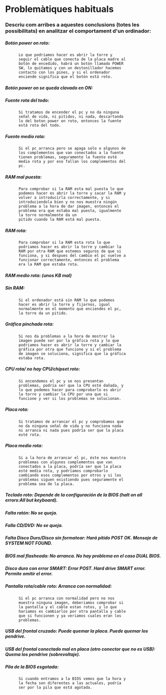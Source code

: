 # Problemàtiques habituals

### Descriu com arribes a aquestes conclusions (totes les possibilitats) en analitzar el comportament d'un ordinador:

#####     Botón power on roto: 
          Lo que podriamos hacer es abrir la torre y  
          seguir el cable que conecta de la placa madre al
          botón de encedido, habrá un botón llamado POWER
          SW, lo quitamos y con un destonillador hacemos 
          contacto con los pines, y si el ordenador 
          enciende significa que el botón está roto.
#####     Botón power on se queda clavado en ON:
          
#####     Fuente rota del todo:
          Si tratamos de encender el pc y no da ninguna
          señal de vida, ni pitidos, ni nada, descartando
          lo del boton power on roto, entonces la fuente
          está rota del todo.
          
#####     Fuente medio rota:
          Si el pc arranca pero se apaga solo o algunos de
          los complementos que van conectados a la fuente
          tienen problemas, seguramente la fuente esté
          media rota y por eso fallan los complementos del
          pc.
#####     RAM mal puesta:
          Para comprobar si la RAM esta mal puesta lo que 
          podemos hacer es abrir la torre y sacar la RAM y 
          volver a introducirla correctamente, y si 
          introduciendola bien y no nos muestra ningún
          problema a la hora de dar imagen, entonces el
          problema era que estaba mal puesta, igualmente
          la torre normalmente da un 
          pitido cuando la RAM está mal puesta.
#####     RAM rota:
          Para comprobar si la RAM esta rota lo que
          podriamos hacer es abrir la torre y cambiar la
          RAM por otra RAM que estemos seguros de que si
          funciona, y si despues del cambio el pc vuelve a
          funcionar correctamente, entonces el problema
          era la RAM que estaba rota.
#####     RAM medio rota: (unos KB mal)
          
#####     Sin RAM:
          Si el ordenador está sin RAM lo que podemos
          hacer es abrir la torre y fijarnos, igual
          normalmente en el momento que enciendes el pc,
          la torre da un pitido.
#####     Gráfica pinchada rota:
          Si nos da problemas a la hora de mostrar la
          imagen puede ser por la gráfica rota y lo que
          podriamos hacer es abrir la torre y cambiar la
          gráfica por otra que funcione y si el problema 
          de imagen se soluciona, significa que la gráfica
          estaba rota.
#####     CPU rota/ no hay CPU/chipset roto:
          Si encendemos el pc y se nos presentan
          problemas, podría ser que la CPU esté dañada, y
          lo que podemos hacer para comprobarlo es abrir
          la torre y cambiar la CPU por una que si
          funcione y ver si los problemas se solucionan.
#####     Placa rota: 
          Si tratamos de arrancar el pc y comprobamos que
          no da ninguna señal de vida y no funciona nada
          ni arranca ni nada pues podría ser que la placa
          esté rota.
#####     Placa medio rota:
          Si a la hora de arrancar el pc, éste nos muestra
          problemas con algunos complementos que van
          conectados a la placa, podría ser que la placa
          esté media rota, y podríamos comprobarlo
          cambiando esos complementos por otros y si los
          problemas siguen existiendo pues seguramente el
          problema sea de la placa.
#####     Teclado roto: Depende de la configuración de la BIOS (halt on all errors:All but keyboard).
#####     Falta ratón: No se queja.
#####     Falla CD/DVD: No se queja.
#####     Falta Disco Duro/Disco sin formatear: Hará pitido POST OK. Mensaje de SYSTEM NOT FOUND.
#####     BIOS mal flasheada: No arranca. No hay problema en el caso DUAL BIOS.
#####     Disco duro con error SMART: Error POST. Hard drive SMART error. Permite omitir el error.
#####     Pantalla rota/cable roto: Arranca con normalidad:
          Si el pc arranca con normalidad pero no nos
          muestra ninguna imagen, deberiamos comprobar si
          la pantalla y el cable estan rotos, y lo que
          hariamos es cambiarlos por otra pantalla y cable
          que si funcionen y ya veriamos cuales eran los
          problemas.
#####     USB del frontal cruzado: Puede quemar la placa. Puede quemar los pendrive.

#####     USB del frontal conectado mal en placa (otro conector que no es USB): Quema los pendrive (sobrevoltaje).
#####     Pila de la BIOS esgotada:
          Si cuando entramos a la BIOS vemos que la hora y
          la fecha son diferentes a las actuales, podría
          ser por la pila que está agotada.
